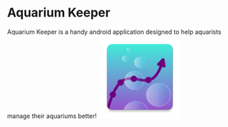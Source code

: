# Aquarium Keeper
Aquarium Keeper is a handy android application designed to help aquarists manage their aquariums better!
![aquarium keeper icon](https://github.com/n8ulm/aquarium-keeper/blob/master/app/src/main/res/mipmap-xxxhdpi/ic_launcher.png)
